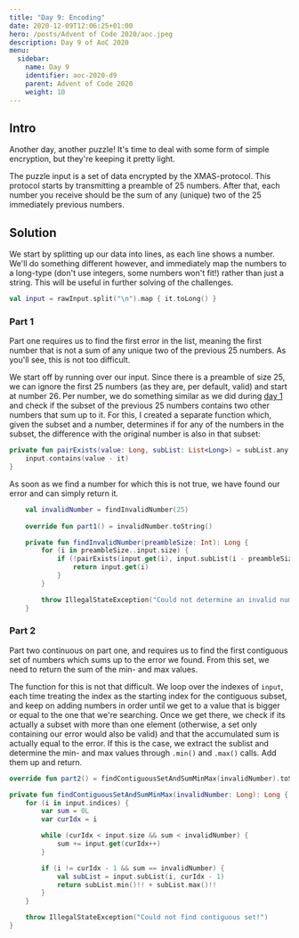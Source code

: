 ```yaml
---
title: "Day 9: Encoding"
date: 2020-12-09T12:06:25+01:00
hero: /posts/Advent of Code 2020/aoc.jpeg
description: Day 9 of AoC 2020
menu:
  sidebar:
    name: Day 9
    identifier: aoc-2020-d9
    parent: Advent of Code 2020
    weight: 10
---
```


## Intro
Another day, another puzzle! It's time to deal with some form of simple encryption, but they're keeping it pretty light.

The puzzle input is a set of data encrypted by the XMAS-protocol. This protocol starts by transmitting a preamble of 25 numbers. After that, each number you receive should be the sum of any (unique) two of the 25 immediately previous numbers.

## Solution

We start by splitting up our data into lines, as each line shows a number. We'll do something different however, and immediately map the numbers to a long-type (don't use integers, some numbers won't fit!) rather than just a string. This will be useful in further solving of the challenges.

```kotlin
val input = rawInput.split("\n").map { it.toLong() }
```

### Part 1

Part one requires us to find the first error in the list, meaning the first number that is not a sum of any unique two of the previous 25 numbers. As you'll see, this is not too difficult.

We start off by running over our input. Since there is a preamble of size 25, we can ignore the first 25 numbers (as they are, per default, valid) and start at number 26. Per number, we do something similar as we did during [day 1](https://kristofachten.github.io/posts/advent-of-code-2020/day1/) and check if the subset of the previous 25 numbers contains two other numbers that sum up to it. For this, I created a separate function which, given the subset and a number, determines if for any of the numbers in the subset, the difference with the original number is also in that subset:

```kotlin
private fun pairExists(value: Long, subList: List<Long>) = subList.any {
	input.contains(value - it)
}
```

As soon as we find a number for which this is not true, we have found our error and can simply return it.

```kotlin
    val invalidNumber = findInvalidNumber(25)
	
    override fun part1() = invalidNumber.toString()

    private fun findInvalidNumber(preambleSize: Int): Long {
        for (i in preambleSize..input.size) {
            if (!pairExists(input.get(i), input.subList(i - preambleSize, i))) {
                return input.get(i)
            }
        }

        throw IllegalStateException("Could not determine an invalid number!")
    }

```

### Part 2
Part two continuous on part one, and requires us to find the first contiguous set of numbers which sums up to the error we found. From this set, we need to return the sum of the min- and max values.

The function for this is not that difficult. We loop over the indexes of `input`, each time treating the index as the starting index for the contiguous subset, and keep on adding numbers in order until we get to a value that is bigger or equal to the one that we're searching. Once we get there, we check if its actually a subset with more than one element (otherwise, a set only containing our error would also be valid) and that the accumulated sum is actually equal to the error. If this is the case, we extract the sublist and determine the min- and max values through `.min()` and `.max()` calls. Add them up and return.

```kotlin
override fun part2() = findContiguousSetAndSumMinMax(invalidNumber).toString()

private fun findContiguousSetAndSumMinMax(invalidNumber: Long): Long {
	for (i in input.indices) {
		var sum = 0L
		var curIdx = i

		while (curIdx < input.size && sum < invalidNumber) {
			sum += input.get(curIdx++)
		}

		if (i != curIdx - 1 && sum == invalidNumber) {
			val subList = input.subList(i, curIdx - 1)
			return subList.min()!! + subList.max()!!
		}
	}

	throw IllegalStateException("Could not find contiguous set!")
}
```
